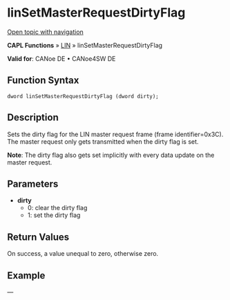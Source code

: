 # linSetMasterRequestDirtyFlag

[Open topic with navigation](../../../../../CANoeDEFamily.htm#Topics/CAPLFunctions/LIN/Functions/CAPLfunctionLINSetMasterRequestDirtyFlag.md)

**CAPL Functions** » [LIN](../CAPLfunctionsLINOverview.md) » linSetMasterRequestDirtyFlag

**Valid for**: CANoe DE • CANoe4SW DE

## Function Syntax

```
dword linSetMasterRequestDirtyFlag (dword dirty);
```

## Description

Sets the dirty flag for the LIN master request frame (frame identifier=0x3C). The master request only gets transmitted when the dirty flag is set.

**Note**: The dirty flag also gets set implicitly with every data update on the master request.

## Parameters

- **dirty**  
  - 0: clear the dirty flag
  - 1: set the dirty flag

## Return Values

On success, a value unequal to zero, otherwise zero.

## Example

—
